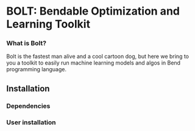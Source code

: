 # BOLT: Bendable Optimization and Learning Toolkit

### What is Bolt?
Bolt is the fastest man alive and a cool cartoon dog, but here we bring to you a toolkit to easily run machine learning models and algos in Bend programming language. 

## Installation

### Dependencies

### User installation
